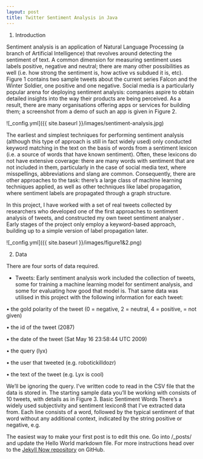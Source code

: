 ```yaml
---
layout: post
title: Twitter Sentiment Analysis in Java
---
```


1. Introduction

Sentiment analysis is an application of Natural Language Processing (a branch of Artificial Intelligence) that revolves around detecting the sentiment of text. A common dimension for measuring sentiment uses labels positive, negative and neutral; there are many other possibilities as well (i.e. how strong the sentiment is, how active vs subdued it is, etc). Figure 1 contains two sample tweets about the current series Falcon and the Winter Soldier, one positive and one negative. Social
media is a particularly popular arena for deploying sentiment analysis: companies aspire to obtain detailed insights into the way their products are being perceived. As a result, there are many organisations offering apps or services for building them; a screenshot from a demo of such an app is given in Figure 2.

![_config.yml]({{ site.baseurl }}/images/sentiment-analysis.jpg)

The earliest and simplest techniques for performing sentiment analysis (although this type of
approach is still in fact widely used) only conducted keyword matching in the text on the basis of words
from a sentiment lexicon (i.e. a source of words that have known sentiment). Often, these lexicons do not have extensive coverage: there are many words with sentiment that are not included in them, particularly in the case of social media text, where misspellings, abbreviations and slang
are common. Consequently, there are other approaches to the task: there’s a large class of machine learning
techniques applied, as well as other techniques like label propagation, where sentiment labels are propagated through a graph structure.

In this project, I have worked with a set of real tweets collected by researchers who developed
one of the first approaches to sentiment analysis of tweets, and constructed my own tweet sentiment
analyser . Early stages of the project only employ a keyword-based approach, building up to a simple
version of label propagation later.

![_config.yml]({{ site.baseurl }}/images/figure1&2.png)

2. Data

There are four sorts of data required.

- Tweets: Early sentiment analysis work
included the collection of tweets, some for training
a machine learning model for sentiment analysis, and some for evaluating how good that model is.
That same data was utilised in this project with the following information for each tweet:

• the gold polarity of the tweet (0 = negative, 2 = neutral, 4 = positive, = not given)

• the id of the tweet (2087)

• the date of the tweet (Sat May 16 23:58:44 UTC 2009)

• the query (lyx)

• the user that tweeted (e.g. robotickilldozr)

• the text of the tweet (e.g. Lyx is cool)

We’ll be ignoring the query. I’ve written code to read in the CSV file that the data is stored in.
The starting sample data you’ll be working with consists of 10 tweets, with details as in Figure 3.
Basic Sentiment Words There’s a widely used subjectivity and sentiment lexicon8
that I’ve
extracted data from. Each line consists of a word, followed by the typical sentiment of that word
without any additional context, indicated by the string positive or negative, e.g.

The easiest way to make your first post is to edit this one. Go into /_posts/ and update the Hello World markdown file. For more instructions head over to the [Jekyll Now repository](https://github.com/barryclark/jekyll-now) on GitHub.
